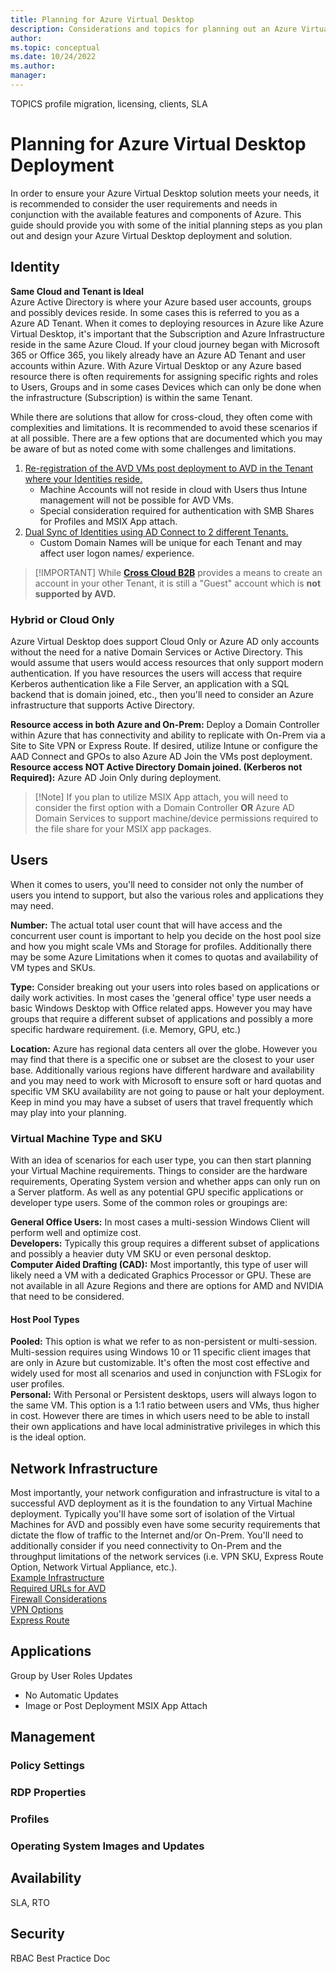 ```yaml
---
title: Planning for Azure Virtual Desktop
description: Considerations and topics for planning out an Azure Virtual Desktop Solution.
author: 
ms.topic: conceptual
ms.date: 10/24/2022
ms.author: 
manager: 
---
```


TOPICS
profile migration, licensing, clients, SLA

# Planning for Azure Virtual Desktop Deployment

In order to ensure your Azure Virtual Desktop solution meets your needs, it is recommended to consider the user requirements and needs in conjunction with the available features and components of Azure. This guide should provide you with some of the initial planning steps as you plan out and design your Azure Virtual Desktop deployment and solution.  

## Identity  

**Same Cloud and Tenant is Ideal**  
Azure Active Directory is where your Azure based user accounts, groups and possibly devices reside. In some cases this is referred to you as a Azure AD Tenant. When it comes to deploying resources in Azure like Azure Virtual Desktop, it's important that the Subscription and Azure Infrastructure reside in the same Azure Cloud. If your cloud journey began with Microsoft 365 or Office 365, you likely already have an Azure AD Tenant and user accounts within Azure. With Azure Virtual Desktop or any Azure based resource there is often requirements for assigning specific rights and roles to Users, Groups and in some cases Devices which can only be done when the infrastructure (Subscription) is within the same Tenant.  

While there are solutions that allow for cross-cloud, they often come with complexities and limitations. It is recommended to avoid these scenarios if at all possible. There are a few options that are documented which you may be aware of but as noted come with some challenges and limitations.  

1. [Re-registration of the AVD VMs post deployment to AVD in the Tenant where your Identities reside.](https://techcommunity.microsoft.com/t5/azure-architecture-blog/gov-topics-avd-cross-cloud-cross-tenant-deployment/ba-p/3543939)
    - Machine Accounts will not reside in cloud with Users thus Intune management will not be possible for AVD VMs.
    - Special consideration required for authentication with SMB Shares for Profiles and MSIX App attach.  
2. [Dual Sync of Identities using AD Connect to 2 different Tenants.](https://learn.microsoft.com/azure/active-directory/hybrid/plan-connect-topologies#multiple-azure-ad-tenants)
    - Custom Domain Names will be unique for each Tenant and may affect user logon names/ experience.  

>[!IMPORTANT] While [**Cross Cloud B2B**](https://learn.microsoft.com/azure/active-directory/external-identities/cross-cloud-settings) provides a means to create an account in your other Tenant, it is still a "Guest" account which is **not supported by AVD.**  

### Hybrid or Cloud Only

Azure Virtual Desktop does support Cloud Only or Azure AD only accounts without the need for a native Domain Services or Active Directory. This would assume that users would access resources that only support modern authentication. If you have resources the users will access that require Kerberos authentication like a File Server, an application with a SQL backend that is domain joined, etc., then you'll need to consider an Azure infrastructure that supports Active Directory.  

**Resource access in both Azure and On-Prem:** Deploy a Domain Controller within Azure that has connectivity and ability to replicate with On-Prem via a Site to Site VPN or Express Route. If desired, utilize Intune or configure the AAD Connect and GPOs to also Azure AD Join the VMs post deployment.  
**Resource access NOT Active Directory Domain joined. (Kerberos not Required):** Azure AD Join Only during deployment.

>[!Note] If you plan to utilize MSIX App attach, you will need to consider the first option with a Domain Controller **OR** Azure AD Domain Services to support machine/device permissions required to the file share for your MSIX app packages.

## Users

When it comes to users, you'll need to consider not only the number of users you intend to support, but also the various roles and applications they may need.  

**Number:** The actual total user count that will have access and the concurrent user count is important to help you decide on the host pool size and how you might scale VMs and Storage for profiles.  Additionally there may be some Azure Limitations when it comes to quotas and availability of VM types and SKUs.  

**Type:** Consider breaking out your users into roles based on applications or daily work activities. In most cases the 'general office' type user needs a basic Windows Desktop with Office related apps. However you may have groups that require a different subset of applications and possibly a more specific hardware requirement. (i.e. Memory, GPU, etc.)  

**Location:** Azure has regional data centers all over the globe. However you may find that there is a specific one or subset are the closest to your user base. Additionally various regions have different hardware and availability and you may need to work with Microsoft to ensure soft or hard quotas and specific VM SKU availability are not going to pause or halt your deployment. Keep in mind you may have a subset of users that travel frequently which may play into your planning.  

### Virtual Machine Type and SKU

With an idea of scenarios for each user type, you can then start planning your Virtual Machine requirements. Things to consider are the hardware requirements, Operating System version and whether apps can only run on a Server platform. As well as any potential GPU specific applications or developer type users.  Some of the common roles or groupings are:  

**General Office Users:**  In most cases a multi-session Windows Client will perform well and optimize cost.  
**Developers:**  Typically this group requires a different subset of applications and possibly a heavier duty VM SKU or even personal desktop.  
**Computer Aided Drafting (CAD):**  Most importantly, this type of user will likely need a VM with a dedicated Graphics Processor or GPU. These are not available in all Azure Regions and there are options for AMD and NVIDIA that need to be considered.  

#### Host Pool Types

**Pooled:** This option is what we refer to as non-persistent or multi-session. Multi-session requires using Windows 10 or 11 specific client images that are only in Azure but customizable. It's often the most cost effective and widely used for most all scenarios and used in conjunction with FSLogix for user profiles.  
**Personal:** With Personal or Persistent desktops, users will always logon to the same VM. This option is a 1:1 ratio between users and VMs, thus higher in cost. However there are times in which users need to be able to install their own applications and have local administrative privileges in which this is the ideal option.  

## Network Infrastructure

Most importantly, your network configuration and infrastructure is vital to a successful AVD deployment as it is the foundation to any Virtual Machine deployment. Typically you'll have some sort of isolation of the Virtual Machines for AVD and possibly even have some security requirements that dictate the flow of traffic to the Internet and/or On-Prem. You'll need to additionally consider if you need connectivity to On-Prem and the throughput limitations of the network services (i.e. VPN SKU, Express Route Option, Network Virtual Appliance, etc.).  
[Example Infrastructure](https://learn.microsoft.com/azure/architecture/example-scenario/wvd/windows-virtual-desktop)  
[Required URLs for AVD](https://learn.microsoft.com/azure/virtual-desktop/safe-url-list?tabs=azure)  
[Firewall Considerations](https://learn.microsoft.com/azure/firewall/protect-azure-virtual-desktop?tabs=azure)  
[VPN Options](https://azure.microsoft.com/pricing/details/vpn-gateway/)  
[Express Route](https://azure.microsoft.com/en-us/pricing/details/expressroute/)  

## Applications

Group by User Roles
Updates
- No Automatic Updates
- Image or Post Deployment
MSIX App Attach


## Management



### Policy Settings

### RDP Properties

### Profiles

### Operating System Images and Updates

## Availability

SLA, RTO

## Security

RBAC
Best Practice Doc